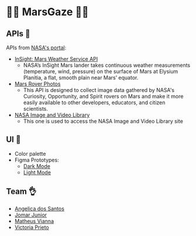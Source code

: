 # :man_astronaut: MarsGaze :woman_astronaut:

## APIs :rocket:	
APIs from [NASA's portal](https://api.nasa.gov/):
- [InSight: Mars Weather Service API](https://mars.nasa.gov/insight/weather/)
  - NASA’s InSight Mars lander takes continuous weather measurements (temperature, wind, pressure) on the surface of Mars at Elysium Planitia, a flat, smooth plain near Mars’ equator.
- [Mars Rover Photos](https://github.com/chrisccerami/mars-photo-api)
  - This API is designed to collect image data gathered by NASA's Curiosity, Opportunity, and Spirit rovers on Mars and make it more easily available to other developers, educators, and citizen scientists.
- [NASA Image and Video Library](https://images.nasa.gov/docs/images.nasa.gov_api_docs.pdf)
  - This one is used to access the NASA Image and Video Library site

## UI :art:	
- Color palette
- Figma Prototypes:
  - [Dark Mode](https://www.figma.com/proto/ZlJ43LXIljbmLhnnS8r2kA/Mars-Gaze---Dark?node-id=217%3A123&scaling=min-zoom)
  - [Light Mode](https://www.figma.com/proto/itTnJHfg1oEAI2AnQDQ4qd/MarsGaze---Light?node-id=2%3A290&scaling=min-zoom)
  
## Team :ok_hand:
- [Angelica dos Santos](https://github.com/angelcomp)
- [Jomar Junior](https://github.com/thinkaboutmin)
- [Matheus Vianna](https://github.com/matheusvianna95)
- [Victoria Prieto](https://github.com/VicPrieto)
